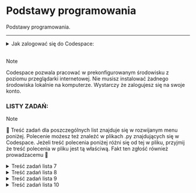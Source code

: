 # Podstawy programowania
Podstawy programowania.

___
<details>
<summary>Jak zalogować się do Codespace:</summary>

Jak zalogować się do Codespace:<br>
1) :mailbox: Załóż konto na GitHub korzystając z maila studenckiego.<br>
2) :key: Zaloguj się na swoje konto GitHub.<br>
3) :link: Odnajdź niniejsze repozytorium: [Podstawy programowania](https://github.com/g7eg/Podstawy_programowania)<br>

1) :running: Uruchomm Codespace klikając następujące przyciski jak pokazano na screenie poniżej:
> 1) Code
> 2) Codespaces
> 3) Wybierz z listy utworzene Codespace a jeżeli uruchamiasz je po raz pierwszy to wybierz '+' (Create a codespace on main)

![alt text](.img/image.png)
</details>
<br>

> [!NOTE]
> Codespace pozwala pracować w prekonfigurowanym środowisku z poziomu przeglądarki internetowej. Nie musisz instalować żadnego środowiska lokalnie na komputerze. Wystarczy że zalogujesz się na swoje konto.

### LISTY ZADAŃ:

> [!NOTE]
> :book: Treść zadań dla poszczególnych list znajduje się w rozwijanym menu poniżej. Polecenie możesz też znaleźć w plikach .py znajdujących się w Codespace. Jeżeli treść polecenia poniżej różni się od tej w pliku, przyjmij że treść polecenia w pliku jest tą właściwą. Fakt ten zgłość również prowadzacemu :gem:

<details>
<summary> Treść zadań lista 7 </summary>

# Lista 7 :guitar:

## Lista 7 Zad. 1
Napisać program proszący użytkownika o imię i rok urodzenia, a następnie obliczający i wypisujący jego
wiek.
> [!TIP]
> Przykład:
Podaj swoje imię:
Siemomysł
Podaj rok urodzenia:
1989
Siemomysł, masz 33 lata.

___
## Lista 7 Zad. 2 
Napisać program proszący użytkownika o podanie dwóch liczb a i b i wypisujący ich sumę, różnicę,
iloczyn, iloraz, √(𝑎 + 𝑏) oraz ab i ba. W przypadku dzielenia przez 0 lub a+b < 0 zwróć wynik jak0 'undefined'.
> [!TIP]
> Przykład:
Podaj liczbę a: 5
Podaj liczbę b: 0
Suma: 5.0
Różnica: 5.0
Iloczyn: 0.0
Iloraz: undefined
Pierwiastek z (a + b): 2.23606797749979
a do potęgi b: 1.0
b do potęgi a: 0.0
___
## Lista 7 Zad. 3
Napisać program, który oblicza pole i obwód koła o promieniu podanym przez użytkownika. Promień
nie może być ujemny. W przypadku podania liczby ujemnej, program powinien wypisywać komunikat "Błąd: Promień nie może być ujemny." informujący o błędnej wartości i nic nie liczyć.
> [!TIP]
> Przykład:
Podaj promień koła: 12
Pole koła: 452.3893421169302
Obwód koła: 75.39822368615503

> [!TIP]
> Przykład:
Podaj promień koła: -12
Błąd: Promień nie może być ujemny.
___

## Lista 7 Zad. 4
Napisać program proszący użytkownika o podanie dwóch liczb a i b. Następnie należy wyświetlić, która
z tych liczb jest większa, bądź komunikat, że są sobie równe.
> [!TIP]
> Przykład:
Podaj pierwszą liczbę (a): 2
Podaj drugą liczbę (b): 2
Liczby są sobie równe.

> [!TIP]
> Przykład:
Podaj pierwszą liczbę (a): -2
Podaj drugą liczbę (b): 2
Liczba 2.0 jest większa od -2.0.

___
## Lista 7 Zad. 5
Napisać program sprawdzający czy osoba urodzona w danym roku jest pełnoletnia
> [!TIP]
> Przykład:
Podaj swoje imię: Marian
Podaj rok urodzenia: 1833
Marian, masz 191 lat, jesteś pełnoletni.
___

## Lista 7 Zad. 6
Napisać program, który sprawdzi czy podana liczba jest parzysta i wyświetli odpowiedni komunikat.
> [!TIP]
> Przykład:
Podaj liczbę: 34
Liczba 34 jest parzysta.

> [!TIP]
> Przykład:
Podaj liczbę: -123
Liczba -123 jest nieparzysta.
___
## Lista 7 Zad. 7
Napisać program, który sprawdzi czy z podanych długości można stworzyć trójkąt i wypisze odpowiedni
komunikat.
> [!TIP]
> Przykład:
Podaj długość pierwszego boku: 1
Podaj długość drugiego boku: 2
Podaj długość trzeciego boku: 3
Nie można stworzyć trójkąta.

> [!TIP]
> Przykład:
Podaj długość pierwszego boku: 3
Podaj długość drugiego boku: 4
Podaj długość trzeciego boku: 5
Można stworzyć trójkąt.
___

## Lista 7 Zad. 8
Napisać program, który pobierze od studenta liczbę punktów i oceni go według podanej skali. Ponadto
użytkownik może wybrać w jakiej formie chce dostać ocenę (liczbowo lub słownie lub oba). W przypadku podania błędnej formy wypisz kompunikat: 'Nieznana forma oceny.'
Skala:
<0; 50) 2.0 (niedostateczny)
<50;60) 3.0 (dostateczny)
<60;70) 3.5 (dostateczny plus)
<70;80) 4.0 (dobry)
<80;90) 4.5 (dobry plus)
<90;100) 5.0 (bardzo dobry)
<100> 5.5 (celujący)
> [!TIP]
> Przykład:
Podaj liczbę punktów: 66
Wybierz formę oceny (liczbowo, słownie, oba): liczbowo
Otrzymałeś ocenę: 3.5

> [!TIP]
> Przykład:
Podaj liczbę punktów: 99
Wybierz formę oceny (liczbowo, słownie, oba): oba
Otrzymałeś ocenę: 5.0 (bardzo dobry)

</details>


<details>
<summary> Treść zadań lista 8 </summary>

# Lista 8 :crown:
___

## Lista 8 Zad. 1
Napisać program, który dla wprowadzonego przez użytkownika ciągu liczb rzeczywistych wyznacza ich
średnią arytmetyczną. Wprowadzanie ciągu kończy się poprzez wprowadzenie napisu ’end’. Program
powinien raportować błąd, jeśli ’end’ jest pierwszą podaną wartością.

> [!TIP]
> Przykład:
Podaj liczbę (lub 'end' aby zakończyć): 1
Podaj liczbę (lub 'end' aby zakończyć): -22
Podaj liczbę (lub 'end' aby zakończyć): 8
Podaj liczbę (lub 'end' aby zakończyć): -3.5
Podaj liczbę (lub 'end' aby zakończyć): 13
Podaj liczbę (lub 'end' aby zakończyć): end
Średnia arytmetyczna wynosi: -0.7

___

## Lista 8 Zad. 2
Napisać program wyświetlający liczby całkowite z przedziału <0,y> (liczbę całkowitą y podaje użytkownik). W przypadku podania niewłaściwej wartości wyświetl komunikat: "Błąd: Liczba y musi być większa lub równa 0."
> [!TIP]
> Przykład:
Podaj liczbę całkowitą y: 2
0
1
2

> [!TIP]
> Przykład:
Podaj liczbę całkowitą y: -2
Błąd: Liczba y musi być większa lub równa 0.
___
## Lista 8 Zad.3 
Napisać program wyświetlający liczby całkowite z przedziału <x,y> (liczby całkowite x i y podajeużytkownik). W przypadku podania niewłaściwej wartości wyświetl komunikat: "Błąd: Liczba x musi być mniejsza lub równa liczbie y."
> [!TIP]
> Przykład:
Podaj liczbę całkowitą x: -2
Podaj liczbę całkowitą y: 5
-2
-1
0
1
2
3
4
5

> [!TIP]
> Przykład:
Podaj liczbę całkowitą x: 4
Podaj liczbę całkowitą y: 2
Błąd: Liczba x musi być mniejsza lub równa liczbie y.
___
## Lista 8 Zad. 4
Napisać program, który wyświetli wszystkie liczby z przedziału od 50 do 100 podzielne przez dowolną liczbę k, którą podaje użytkownik. W przypadku podania niewłaściwej wartości wyświetl komunikat: "Błąd: Liczba k musi być większa od zera."
> [!TIP]
> Przykład:
Podaj liczbę całkowitą k: 4
52
56
60
64
68
72
76
80
84
88
92
96
100

> [!TIP]
> Przykład:
Podaj liczbę całkowitą k: -2
Błąd: Liczba k musi być większa od zera.
___
## Lista 8 Zad. 5
Napisać program, gdzie zadaniem gracza jest odgadnięcie liczby. Liczba jest wprowadzona na stałe w kodzie. Jeżeli użytkownik poda za dużą liczbę program wyświetli komunikat „Szukana wartość jest mniejsza”. Jeżeli wprowadzi za małą liczbę program wyświetli „Szukana wartość jest większa”. Po odgadnięciu liczby gracz dowiaduje się po ilu próbach udało mu się zakończyć grę.
> [!TIP]
> Przykład:
Podaj liczbę: 22
Szukana wartość jest większa
Podaj liczbę: 45
Szukana wartość jest mniejsza
Podaj liczbę: 42
Brawo! Odgadłeś liczbę w 3 próbach.

> [!TIP]
> Przykład:
Podaj liczbę: 42
Brawo! Odgadłeś liczbę w 1 próbach.
___
## Lista 8 Zad. 6
Napisać program, który narysuje z gwiazdek (*) kwadrat 10 na 10.
> [!TIP]
> Przykład:
<blockquote>
**********<br>
**********<br>
**********<br>
**********<br>
**********<br>
**********<br>
**********<br>
**********<br>
**********<br>
**********<br>
</blockquote>

___
## Lista 8 Zad. 7
Napisać program który wypisze na ekranie wszystkie możliwe kombinacje książek jakie można wybrać.
Do wyboru jest pięć książek, a wybieramy trzy z nich. 
> [!TIP]
> Przykład:
1 2 3
1 2 4
1 2 5
1 3 4
1 3 5
1 4 5
2 3 4
2 3 5
2 4 5
3 4 5

</details>

<details>
<summary> Treść zadań lista 9 </summary>

# Lista 9 :ghost:

## Lista 9 Zad. 1
Napisać program proszący użytkownika o ilość liczb, które chce wprowadzić, następnie po kolei, każdą
liczbę należy wprowadzić do listy i wypisać cała zawartość listy. W przypadku podania niepoprawnej
wartości w pierwszym pytaniu program powinien powiadomić użytkownika o błędzie.

> [!TIP]
> Przykład:
Ile chcesz wprowadzić liczb? 3
Podaj liczbę: 12
Podaj liczbę: 33
Podaj liczbę: 2
Lista: [12, 33, 2]

___
## Lista 9 Zad. 2
Korzystając z programu z zad 1 do wprowadzenia liczb, zsumować wszystkie liczby w liście i wypisać na ekran.

> [!TIP]
> Przykład:
Ile chcesz wprowadzić liczb? 3
Podaj liczbę: 2
Podaj liczbę: 3
Podaj liczbę: 5
Lista: [2, 3, 5]
Suma liczb: 10

___
## Lista 9 Zad. 3
Korzystając z programu z zad 1 do wprowadzenia liczb, znaleźć najmniejszą i największą wartość w
liście i wypisać ją na ekran

> [!TIP]
> Przykład:
Ile chcesz wprowadzić liczb? 4
Podaj liczbę: 2
Podaj liczbę: 3
Podaj liczbę: 5
Podaj liczbę: 6
Lista: [2, 3, 5, 6]
Najmniejsza wartość: 2
Największa wartość: 6


> [!TIP]
> Przykład:
Ile chcesz wprowadzić liczb? -2
Błędna wartość, wprowadź liczbę większą niż 0.

___
## Lista 9 Zad. 4
Korzystając z programu z zad 1 do wprowadzenia liczb, znaleźć wszystkie pary liczb, których w suma
daje liczbę podaną przez użytkownika.

> [!TIP]
> Przykład:
Ile chcesz wprowadzić liczb? 5
Podaj liczbę: 3
Podaj liczbę: 4
Podaj liczbę: 0
Podaj liczbę: 7
Podaj liczbę: 1
Lista: [3, 4, 0, 7, 1]
Wprowadź szukaną sumę: 7
3 + 4 = 7
0 + 7 = 7

> [!TIP]
> Przykład:
Ile chcesz wprowadzić liczb? 2
Podaj liczbę: 2
Podaj liczbę: 3
Lista: [2, 3]
Wprowadź szukaną sumę: 22
Brak par liczb, których suma jest równa szukanej sumie.

___
## Lista 9 Zad. 5
Przygotować słownik zawierający min 5 kierunków studiów oferowanych na Politechnice Wrocławskiej
razem z wydziałem, na którym są oferowane. Następnie napisać program, który będzie wskazywał na
jakim wydziale znajduje się kierunek wyszukiwany przez użytkownika. W przypadku braku takiego
kierunku poinformuj użytkownika, że nie może studiować tego kierunku na Politechnice Wrocławskiej.

> [!TIP]
> Przykład:
Podaj nazwę kierunku studiów: Informatyka
Kierunek Informatyka znajduje się na Wydział Elektroniki.

> [!TIP]
> Przykład:
Podaj nazwę kierunku studiów: Garncarstwo
Nie możesz studiować kierunku Garncarstwo na Politechnice Wrocławskiej.

___
## Lista 9 Zad. 6
Napisać program, który pobierze od użytkownika zdanie, a następnie policzy występowania
poszczególnych znaków w danym zdaniu (oprócz znaku spacji), umieści wynik w słowniku i wypisze go
na ekran. Zastosować metodę .lower(), aby do słownika wprowadzać tylko małe litery niezależnie od
tego jak zostały wprowadzone przez użytkownika. Litery mają być kluczem, wartością liczba wystąpień.

> [!TIP]
> Przykład:
Podaj zdanie: Python jest SUPER!
{'p': 2, 'y': 1, 't': 2, 'h': 1, 'o': 1, 'n': 1, 'j': 1, 'e': 2, 's': 2, 'u': 1, 'r': 1, '!': 1}
</details>


<details>
<summary> Treść zadań lista 10 </summary>

# Lista 10 :rocket:

## Lista 10 Zad. 1
Napisać funkcję ***kelvin_na_celsiusz()*** która przyjmuje wartość temperatury w Kelvinach i zwraca wartość wyrażoną w
stopniach Celsjusza. W przypadku podania wartości ujemnej funkcja zwraca None.

> [!TIP]
> Przykład:
Podaj temperaturę w Kelvinach: 223
Temperatura w stopniach Celsjusza: -50.15

> [!TIP]
> Przykład:
Podaj temperaturę w Kelvinach: -2
Wartość nie może być ujemna.

## Lista 10 Zad. 2
Napisać program, w którym należy sprawdzić we funkcji ***czy_liczba_doskonala(n)***, czy podana liczba ***n*** jest liczbą doskonała. Funkcja zwraca True jeśli liczba jest liczbą doskonała lub False jeśli nią nie jest. Liczba doskonała to liczba naturalna, która jest sumą wszystkich swych naturalnych dzielników właściwych (to znaczy od niej mniejszych).

> [!TIP]
> Przykład:
Podaj licnę którą chcesz sprawdzić:6
Liczba 6 jest liczbą doskonałą.

> [!TIP]
> Przykład:
Podaj licnę którą chcesz sprawdzić:12
Liczba 12 nie jest liczbą doskonałą.


## Lista 10 Zad. 2
Napisać program, w którym należy utworzysz funkcje ***czy_liczba_pierwsza(n)*** sprawdzajacą czy ***n*** jest liczbą pierwszą, zwracając True lub False. Następnie utwórzyć kolejną funkcję ***generuj_nieparzyste_liczby_pierwsze()*** wykorzystującą wcześniej utworzoną funckę ***czy_liczba_pierwsza(n)*** która za pomocą wyrażania generującego obliczy liczby pierwsze od 1 do 100.
Wynik wyświetl w postaci listy zawierającej liczby pierwsze ze wskazanego przedziału.
* Sprawdzanie, czy liczba jest pierwsza powinno odbyć się w odrębnej funkcji.

> [!TIP]
> Przykład:
Nieparzyste liczby pierwsze od 1 do 100:
[3, 5, 7, 11, 13, 17, 19, 23, 29, 31, 37, 41, 43, 47, 53, 59, 61, 67, 71, 73, 79, 83, 89, 97]


</details>